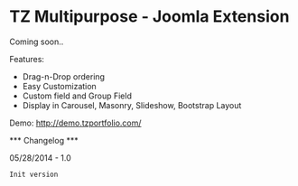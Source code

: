 # TZ Multipurpose - Joomla Extension

Coming soon..

Features:

* Drag-n-Drop ordering
* Easy Customization
* Custom field and Group Field
* Display in Carousel, Masonry, Slideshow, Bootstrap Layout

Demo: http://demo.tzportfolio.com/

*** Changelog ***

05/28/2014 - 1.0

	Init version